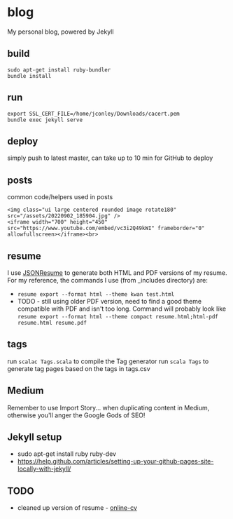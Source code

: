 # blog

My personal blog, powered by Jekyll

## build
```
sudo apt-get install ruby-bundler
bundle install
```

## run
```
export SSL_CERT_FILE=/home/jconley/Downloads/cacert.pem
bundle exec jekyll serve 
```

## deploy
simply push to latest master, can take up to 10 min for GitHub to deploy

## posts
common code/helpers used in posts
```
<img class="ui large centered rounded image rotate180" src="/assets/20220902_185904.jpg" />
<iframe width="700" height="450" src="https://www.youtube.com/embed/vc3i2Q49kWI" frameborder="0" allowfullscreen></iframe><br>
```

## resume
I use [JSONResume](https://jsonresume.org/) to generate both HTML and PDF versions of my resume.  For my reference, the commands I use (from _includes directory) are:
- `resume export --format html --theme kwan test.html`
- TODO - still using older PDF version, need to find a good theme compatible with PDF and isn't too long. Command will probably look like
`resume export --format html --theme compact resume.html;html-pdf resume.html resume.pdf`

## tags
run `scalac Tags.scala` to compile the Tag generator
run `scala Tags` to generate tag pages based on the tags in tags.csv

## Medium
Remember to use Import Story... when duplicating content in Medium, otherwise you'll anger the Google Gods of SEO!  

## Jekyll setup
- sudo apt-get install ruby ruby-dev
- https://help.github.com/articles/setting-up-your-github-pages-site-locally-with-jekyll/

## TODO

- cleaned up version of resume - [online-cv](https://github.com/sharu725/online-cv)

